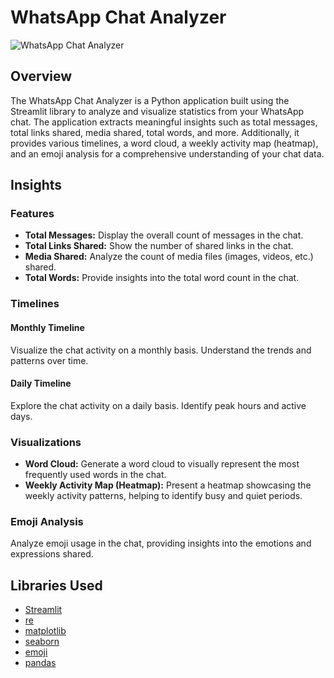 # WhatsApp Chat Analyzer

![WhatsApp Chat Analyzer](https://your-image-link.com)

## Overview

The WhatsApp Chat Analyzer is a Python application built using the Streamlit library to analyze and visualize statistics from your WhatsApp chat. The application extracts meaningful insights such as total messages, total links shared, media shared, total words, and more. Additionally, it provides various timelines, a word cloud, a weekly activity map (heatmap), and an emoji analysis for a comprehensive understanding of your chat data.

## Insights

### Features

- **Total Messages:** Display the overall count of messages in the chat.
- **Total Links Shared:** Show the number of shared links in the chat.
- **Media Shared:** Analyze the count of media files (images, videos, etc.) shared.
- **Total Words:** Provide insights into the total word count in the chat.

### Timelines

#### Monthly Timeline

Visualize the chat activity on a monthly basis. Understand the trends and patterns over time.

#### Daily Timeline

Explore the chat activity on a daily basis. Identify peak hours and active days.

### Visualizations

- **Word Cloud:** Generate a word cloud to visually represent the most frequently used words in the chat.
- **Weekly Activity Map (Heatmap):** Present a heatmap showcasing the weekly activity patterns, helping to identify busy and quiet periods.

### Emoji Analysis

Analyze emoji usage in the chat, providing insights into the emotions and expressions shared.

## Libraries Used

- [Streamlit](https://streamlit.io/)
- [re](https://docs.python.org/3/library/re.html)
- [matplotlib](https://matplotlib.org/)
- [seaborn](https://seaborn.pydata.org/)
- [emoji](https://pypi.org/project/emoji/)
- [pandas](https://pandas.pydata.org/)
